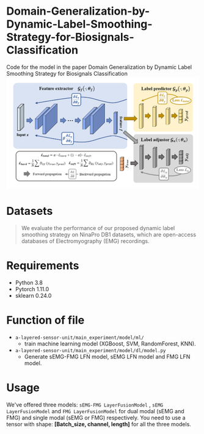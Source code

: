 # Domain-Generalization-by-Dynamic-Label-Smoothing-Strategy-for-Biosignals-Classification
Code for the model in the paper Domain Generalization by Dynamic Label Smoothing Strategy for Biosignals Classification
![overall structure](figure/framework.png)

# Datasets

>We evaluate the performance of our proposed dynamic label smoothing strategy on NinaPro DB1 datasets, which are open-access databases of Electromyography (EMG) recordings.

# Requirements

* Python 3.8
* Pytorch 1.11.0
* sklearn 0.24.0

# Function of file

* `a-layered-sensor-unit/main_experiment/model/ml/`
  * train machine learning model (XGBoost, SVM, RandomForest, KNN).
* `a-layered-sensor-unit/main_experiment/model/dl/model.py`
  * Generate sEMG-FMG LFN model, sEMG LFN model and FMG LFN model.

# Usage
We've offered three models:  `sEMG-FMG LayerFusionModel` , `sEMG LayerFusionModel` and `FMG LayerFusionModel` for dual modal (sEMG and FMG) and single modal (sEMG or FMG) respectively.
You need to use a tensor with shape: **[Batch_size, channel, length]** for all the three models.
